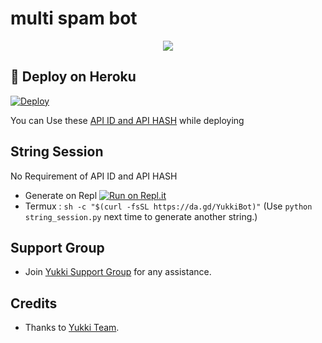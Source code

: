 # multi spam bot 

<p align="center">
  <img src="https://telegra.ph/file/9daafeb39193a4a22ee5c.jpg">
</p>

## 🚀 Deploy on Heroku 
[![Deploy](https://www.herokucdn.com/deploy/button.svg)](https://dashboard.heroku.com/new?template=https%3A%2F%2Fgithub.com%2Fsidnotaop%2Fmultispambot)

You can Use these [API ID and API HASH](https://t.me/OfficialYukki/135) while deploying

## String Session
No Requirement of API ID and API HASH

   - Generate on Repl [![Run on Repl.it](https://repl.it/badge/github/YukkiBot/YukkiSpamBot)](https://replit.com/@YukkiBot/YukkiSpamBot)
   - Termux : `sh -c "$(curl -fsSL https://da.gd/YukkiBot)"` (Use `python string_session.py` next time to generate another string.)


## Support Group
   - Join [Yukki Support Group](https://t.me/officialyukki) for any assistance.
## Credits
   - Thanks to [Yukki Team](https://t.me/officialyukki).
